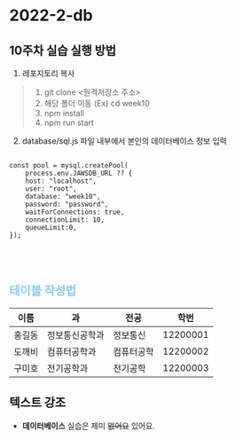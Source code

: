 # 2022-2-db

## 10주차 실습 실행 방법
1. 레포지토리 복사
  > 1. git clone <원격저장소 주소>
  > 2. 해당 폴더 이동 (Ex) cd week10
  > 3. npm install
  > 4. npm run start

2. database/sql.js 파일 내부에서 본인의 데이터베이스 정보 입력
<pre>
<code>
const pool = mysql.createPool(
    process.env.JAWSDB_URL ?? {
    host: "localhost",
    user: "root",
    database: "week10",
    password: "password",
    waitForConnections: true,
    connectionLimit: 10,
    queueLimit:0,
});  
</code>
</pre>

<br>

## <span style= "color:skyblue">**테이블 작성법**</span>

이름|과|전공|학번
---|---|---|---|
홍길동|정보통신공학과|정보통신|12200001
도깨비|컴퓨터공학과|컴퓨터공학|12200002
구미호|전기공학과|전기공학|12200003

## 텍스트 강조
- **데이터베이스** 실습은 제미 ~~없어요~~ 있어요.
